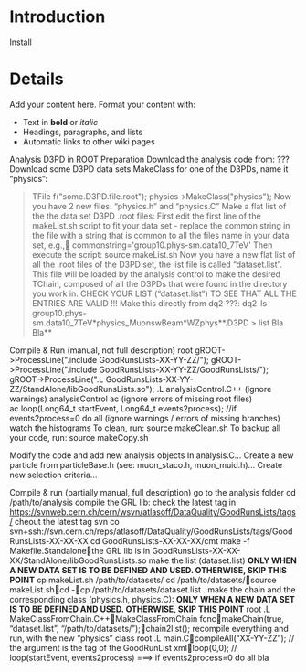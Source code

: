 # Introduction #
Install


# Details #

Add your content here.  Format your content with:
  * Text in **bold** or _italic_
  * Headings, paragraphs, and lists
  * Automatic links to other wiki pages

Analysis D3PD in ROOT
Preparation
Download the analysis code from: ???
Download some D3PD data sets
MakeClass for one of the D3PDs, name it “physics”:
> TFile f("some.D3PD.file.root");
> physics->MakeClass("physics");
Now you have 2 new files: “physics.h” and “physics.C”
Make a flat list of the the data set D3PD .root files:
First edit the first line of the makeList.sh script to fit your data set - replace the common string in the file with a string that is common to all the files name in your data set, e.g.,		commonstring='group10.phys-sm.data10\_7TeV'
Then execute the script:
> source makeList.sh
Now you have a new flat list of all the .root files of the D3PD set, the list file is called “dataset.list”. This file will be loaded by the analysis control to make the desired TChain, composed of all the D3PDs that were found in the directory you work in.
CHECK YOUR LIST (“dataset.list”) TO SEE THAT ALL THE ENTRIES ARE VALID !!!
Make this directly from dq2 ???:
dq2-ls group10.phys-sm.data10\_7TeV\*physics\_MuonswBeam\*WZphys**.D3PD > list
Bla Bla**


Compile & Run (manual, not full description)
root
gROOT->ProcessLine(".include GoodRunsLists-XX-YY-ZZ/");
gROOT->ProcessLine(".include GoodRunsLists-XX-YY-ZZ/GoodRunsLists/");
gROOT->ProcessLine(".L GoodRunsLists-XX-YY-ZZ/StandAlone/libGoodRunsLists.so");
.L analysisControl.C++
(ignore warnings)
analysisControl ac
(ignore errors of missing root files)
ac.loop(Long64\_t startEvent, Long64\_t events2process); //if events2process=0 do all
(ignore warnings / errors of missing branches)
watch the histograms
To clean, run: source makeClean.sh
To backup all your code, run: source makeCopy.sh


Modify the code and add new analysis objects
In analysis.C...
Create a new particle from particleBase.h (see: muon\_staco.h, muon\_muid.h)...
Create new selection criteria...


Compile & run  (partially manual, full description)
go to the analysis folder
cd /path/to/analysis
compile the GRL lib:
check the latest tag in https://svnweb.cern.ch/cern/wsvn/atlasoff/DataQuality/GoodRunsLists/tags/
cheout the latest tag svn co svn+ssh://svn.cern.ch/reps/atlasoff/DataQuality/GoodRunsLists/tags/GoodRunsLists-XX-XX-XX
cd GoodRunsLists-XX-XX-XX/cmt
make -f Makefile.Standalonethe GRL lib is in GoodRunsLists-XX-XX-XX/StandAlone/libGoodRunsLists.so
make the list (dataset.list)
**ONLY WHEN A NEW DATA SET IS TO BE DEFINED AND USED. OTHERWISE, SKIP THIS POINT**
cp makeList.sh /path/to/datasets/
cd /path/to/datasets/source makeList.shcd -cp  /path/to/datasets/dataset.list .
make the chain and the corresponding class (physics.h, physics.C):
**ONLY WHEN A NEW DATA SET IS TO BE DEFINED AND USED. OTHERWISE, SKIP THIS POINT**
root
.L MakeClassFromChain.C++MakeClassFromChain fcncmakeChain(true, “dataset.list”, “/path/to/datasets/”);chain2list();
recompile everything and run, with the new “physics” class
root
.L main.CcompileAll(“XX-YY-ZZ”); // the argument is the tag of the GoodRunList xmlloop(0,0); // loop(startEvent, events2process) ===> if events2process=0 do all
bla

